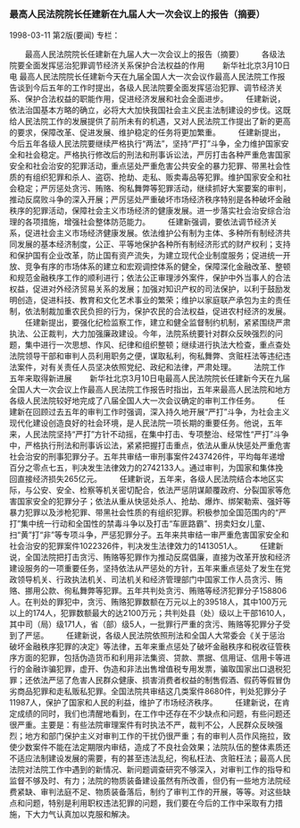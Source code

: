 ### 最高人民法院院长任建新在九届人大一次会议上的报告（摘要）

1998-03-11
第2版(要闻)
专栏：

　　最高人民法院院长任建新在九届人大一次会议上的报告（摘要）
　　各级法院要全面发挥惩治犯罪调节经济关系保护合法权益的作用
　　新华社北京3月10日电  最高人民法院院长任建新今天在九届全国人大一次会议作最高人民法院工作报告谈到今后五年的工作时提出，各级人民法院要全面发挥惩治犯罪、调节经济关系、保护合法权益的职能作用，促进经济发展和社会全面进步。
　　任建新说，依法治国基本方略的确立，必将大大加快我国社会主义民主法制建设的步伐。这既给人民法院工作的发展提供了前所未有的机遇，又对人民法院工作提出了新的更高的要求，保障改革、促进发展、维护稳定的任务将更加繁重。
　　任建新提出，今后五年各级人民法院要继续严格执行“两法”，坚持“严打”斗争，全力维护国家安全和社会稳定。严格执行修改后的刑法和刑事诉讼法，严厉打击各种严重危害国家安全和社会治安的犯罪活动，重点惩处严重危害公共安全的暴力犯罪、带黑社会性质的有组织犯罪和杀人、盗窃、抢劫、走私、贩卖毒品等犯罪。维护国家安全和社会稳定；严厉惩处贪污、贿赂、徇私舞弊等犯罪活动，继续抓好大案要案的审判，推动反腐败斗争的深入开展；严厉惩处严重破坏市场经济秩序特别是各种破坏金融秩序的犯罪活动，保障社会主义市场经济的健康发展。进一步落实社会治安综合治理的各项措施，增强社会整体防范能力。
　　任建新强调，要依法调节经济关系，促进社会主义市场经济健康发展。依法维护公有制为主体、多种所有制经济共同发展的基本经济制度，公正、平等地保护各种所有制经济形式的财产权利；支持和保护国有企业改革，防止国有资产流失，为建立现代企业制度服务；促进统一开放、竞争有序的市场体系的建立和宏观调控体系的健全，保障深化金融改革、整顿和规范金融秩序工作的顺利进行；依法公正审理涉外案件，保护中外当事人的合法权益，促进对外经济贸易关系的发展；加强对知识产权的司法保护，以利于鼓励发明创造，促进科技、教育和文化艺术事业的繁荣；维护以家庭联产承包为主的责任制，依法制裁加重农民负担的行为，保护农民的合法权益，促进农村经济的发展。
　　任建新提出，要强化纪检监察工作，建立和健全监督制约机制，紧紧围绕严肃执法、公正裁判，大力加强廉政建设。今年，法院系统要针对群众反映强烈的问题，集中进行一次思想、作风、纪律和组织整顿；继续进行执法大检查，重点查处法院领导干部和审判人员利用职务之便，谋取私利，徇私舞弊、贪赃枉法等违纪违法案件，对有关责任人员坚决依照党纪、政纪和法律，严肃处理。
　　法院工作五年来取得新进展
　　新华社北京3月10日电最高人民法院院长任建新今天在九届全国人大一次会议上作最高人民法院工作报告时指出，五年来最高人民法院和地方各级人民法院较好地完成了八届全国人大一次会议确定的审判工作任务。
　　任建新在回顾过去五年的审判工作时强调，深入持久地开展“严打”斗争，为社会主义现代化建设创造良好的社会环境，是人民法院一项长期的重要任务。他说，五年来，人民法院坚持“严打”方针不动摇，在集中打击、专项整治、经常性“严打”斗争中，严格执行刑法和刑事诉讼法，紧紧把握打击重点，依法从重从快惩处严重危害社会治安的刑事犯罪分子。五年共审结一审刑事案件2437426件，平均每年递增百分之零点七五，判决发生法律效力的2742133人。通过审判，为国家和集体挽回直接经济损失265亿元。
　　任建新说，五年来，各级人民法院结合本地区实际，与公安、安全、检察等机关密切配合，依法严惩阴谋颠覆政府、分裂国家等危害国家安全的犯罪分子；依法从重从快惩处杀人、抢劫、爆炸、绑架勒索、强奸等暴力犯罪以及涉枪犯罪、带黑社会性质的有组织犯罪。积极参加全国范围内的“严打”集中统一行动和全国性的禁毒斗争以及打击“车匪路霸”、拐卖妇女儿童、扫“黄”打“非”等专项斗争，严惩犯罪分子。五年来共审结一审严重危害国家安全和社会治安的犯罪案件1022326件，判决发生法律效力的1413051人。
　　任建新说，全国法院把打击贪污、贿赂等犯罪作为推动反腐倡廉，直接为改革开放和经济建设服务的一项重要任务，坚持依法从严惩处的方针，五年来重点惩处了发生在党政领导机关、行政执法机关、司法机关和经济管理部门中国家工作人员贪污、贿赂、挪用公款、徇私舞弊等犯罪。五年共判处贪污、贿赂等经济犯罪分子158806人。在判处的罪犯中，贪污、贿赂犯罪数额在万元以上的39518人，其中100万元以上的174人，犯罪数额最大的达2100万元；共判处县（处）级以上干部1610人，其中司（局）级171人，省（部）级5人，一批罪行严重的贪污、贿赂等犯罪分子受到了严惩。
　　任建新说，各级人民法院依照刑法和全国人大常委会《关于惩治破坏金融秩序犯罪的决定》等法律，五年来重点惩处了破坏金融秩序和税收征管秩序方面的犯罪，包括伪造货币和利用非法集资、贷款、票据、信用证、信用卡等进行的金融诈骗犯罪，虚开、伪造和非法出售增值税专用发票，骗取国家出口退税犯罪；还依法严惩了危害人民群众健康、损害消费者权益的制售假酒、假药等假冒伪劣商品犯罪和走私贩私犯罪。全国法院共审结这几类案件8680件，判处犯罪分子11987人，保护了国家和人民的利益，维护了市场经济秩序。
　　任建新说，在肯定成绩的同时，我们也清醒地看到，在工作中还存在不少缺点和问题，有些问题还很严重。主要是：有些法院审理案件有时执法不严，裁判不公，人民群众反映强烈；地方和部门保护主义对审判工作的干扰仍很严重；有的审判人员作风拖拉，致使少数案件不能在法定期限内审结，造成了不良社会效果；法院队伍的整体素质还不适应法制建设发展的需要，有的甚至违法乱纪，徇私枉法、贪赃枉法；最高人民法院对法院工作中遇到的新情况、新问题调查研究不够深入，对审判工作的指导和监督不够及时、有力；法院的物质装备建设虽然有所改善，但仍有一些地方法院经费紧缺、审判法庭不足、物质装备落后，制约了审判工作的开展，等等。对这些缺点和问题，特别是利用职权违法犯罪的问题，我们要在今后的工作中采取有力措施，下大力气认真加以克服和解决。
